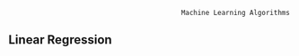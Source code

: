                                                Machine Learning Algorithms
                                               
                                               
## Linear Regression

                                               
